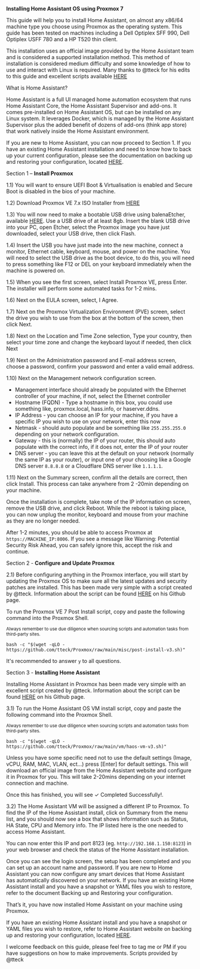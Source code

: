 **Installing Home Assistant OS using Proxmox 7**

This guide will help you to install Home Assistant, on almost any x86/64 machine type you choose using Proxmox as the operating system. This guide has been tested on machines including a Dell Optiplex SFF 990, Dell Optiplex USFF 780 and a HP T520 thin client.

This installation uses an official image provided by the Home Assistant team and is considered a supported installation method. This method of installation is considered medium difficulty and some knowledge of how to use and interact with Linux is required. Many thanks to @tteck for his edits to this guide and excellent scripts available [HERE](https://github.com/tteck/Proxmox)

What is Home Assistant?

Home Assistant is a full UI managed home automation ecosystem that runs Home Assistant Core, the Home Assistant Supervisor and add-ons. It comes pre-installed on Home Assistant OS, but can be installed on any Linux system. It leverages Docker, which is managed by the Home Assistant Supervisor plus the added benefit of dozens of add-ons (think app store) that work natively inside the Home Assistant environment.

If you are new to Home Assistant, you can now proceed to Section 1. If you have an existing Home Assistant installation and need to know how to back up your current configuration, please see the documentation on backing up and restoring your configuration, located [HERE](https://www.home-assistant.io/common-tasks/supervised/#making-a-backup-from-the-ui).

Section 1 – **Install Proxmox**

1.1) You will want to ensure UEFI Boot & Virtualisation is enabled and Secure Boot is disabled in the bios of your machine.

1.2) Download Proxmox VE 7.x ISO Installer from [HERE](https://www.proxmox.com/en/downloads/category/iso-images-pve)

1.3) You will now need to make a bootable USB drive using balenaEtcher, available [HERE](https://www.balena.io/etcher/). Use a USB drive of at least 8gb. Insert the blank USB drive into your PC, open Etcher, select the Proxmox image you have just downloaded, select your USB drive, then click Flash.

1.4) Insert the USB you have just made into the new machine, connect a monitor, Ethernet cable, keyboard, mouse, and power on the machine. You will need to select the USB drive as the boot device, to do this, you will need to press something like F12 or DEL on your keyboard immediately when the machine is powered on.

1.5) When you see the first screen, select Install Proxmox VE, press Enter. The installer will perform some automated tasks for 1-2 mins.

1.6) Next on the EULA screen, select, I Agree.

1.7) Next on the Proxmox Virtualization Environment (PVE) screen, select the drive you wish to use from the box at the bottom of the screen, then click Next.

1.8) Next on the Location and Time Zone selection, Type your country, then select your time zone and change the keyboard layout if needed, then click Next

1.9) Next on the Administration password and E-mail address screen, choose a password, confirm your password and enter a valid email address.

1.10) Next on the Management network configuration screen.

- Management interface should already be populated with the Ethernet controller of your machine, if not, select the Ethernet controller
- Hostname (FQDN) - Type a hostname in this box, you could use something like, proxmox.local, hass.info, or haserver.ddns.
- IP Address - you can choose an IP for your machine, if you have a specific IP you wish to use on your network, enter this now
- Netmask - should auto populate and be something like `255.255.255.0` depending on your network configuration.
- Gateway - this is (normally) the IP of your router, this should auto populate with the correct info, if it does not, enter the IP of your router
- DNS server - you can leave this at the default on your network (normally the same IP as your router), or input one of your choosing like a Google DNS server `8.8.8.8` or a Cloudflare DNS server like `1.1.1.1`.

1.11) Next on the Summary screen, confirm all the details are correct, then click Install. This process can take anywhere from 2 -20min depending on your machine.

Once the installation is complete, take note of the IP information on screen, remove the USB drive, and click Reboot. While the reboot is taking place, you can now unplug the monitor, keyboard and mouse from your machine as they are no longer needed.

After 1-2 minutes, you should be able to access Proxmox at `https://MACHINE_IP:8006`. If you see a message like Warning: Potential Security Risk Ahead, you can safely ignore this, accept the risk and continue.

Section 2 - **Configure and Update Proxmox**

2.1) Before configuring anything in the Proxmox interface, you will start by updating the Proxmox OS to make sure all the latest updates and security patches are installed. This has been made very simple with a script created by @tteck. Information about the script can be found [HERE](https://tteck.github.io/Proxmox/) on his Github page.

To run the Proxmox VE 7 Post Install script, copy and paste the following command into the Proxmox Shell.

<sub>Always remember to use due diligence when sourcing scripts and automation tasks from third-party sites.</sub>
```
bash -c "$(wget -qLO - https://github.com/tteck/Proxmox/raw/main/misc/post-install-v3.sh)"
```
It's recommended to answer `y` to all questions.

Section 3 - **Installing Home Assistant**

Installing Home Assistant in Proxmox has been made very simple with an excellent script created by @tteck. Information about the script can be found [HERE](https://tteck.github.io/Proxmox/) on his Github page.

3.1) To run the Home Assistant OS VM install script, copy and paste the following command into the Proxmox Shell.

<sub>Always remember to use due diligence when sourcing scripts and automation tasks from third-party sites.</sub>
```
bash -c "$(wget -qLO - https://github.com/tteck/Proxmox/raw/main/vm/haos-vm-v3.sh)"
```
Unless you have some specific need not to use the default settings (Image, vCPU, RAM, MAC, VLAN, ect...) press [Enter] for default settings. This will download an official image from the Home Assistant website and configure it in Proxmox for you. This will take 2-20mins depending on your internet connection and machine.

Once this has finished, you will see ✓ Completed Successfully!.

3.2) The Home Assistant VM will be assigned a different IP to Proxmox. To find the IP of the Home Assistant install, click on Summary from the menu list, and you should now see a box that shows information such as Status, HA State, CPU and Memory info. The IP listed here is the one needed to access Home Assistant.

You can now enter this IP and port 8123 (eg. `http://192.168.1.150:8123`) in your web browser and check the status of the Home Assistant installation.

Once you can see the login screen, the setup has been completed and you can set up an account name and password. If you are new to Home Assistant you can now configure any smart devices that Home Assistant has automatically discovered on your network. If you have an existing Home Assistant install and you have a snapshot or YAML files you wish to restore, refer to the document Backing up and Restoring your configuration.

That’s it, you have now installed Home Assistant on your machine using Proxmox.

If you have an existing Home Assistant install and you have a snapshot or YAML files you wish to restore, refer to Home Assistant website on backing up and restoring your configuration, located [HERE](https://www.home-assistant.io/common-tasks/supervised/#making-a-backup-from-the-ui).

I welcome feedback on this guide, please feel free to tag me or PM if you have suggestions on how to make improvements. Scripts provided by @tteck
